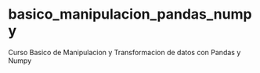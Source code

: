 # basico_manipulacion_pandas_numpy
Curso Basico de Manipulacion y Transformacion de datos con Pandas y Numpy
